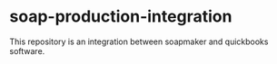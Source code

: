 # soap-production-integration
This repository is an integration between soapmaker and quickbooks software.
